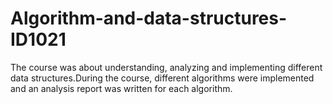 # Algorithm-and-data-structures-ID1021
The course was about understanding, analyzing and implementing different data structures.During the course, different algorithms were implemented and an analysis report was written for each algorithm.

